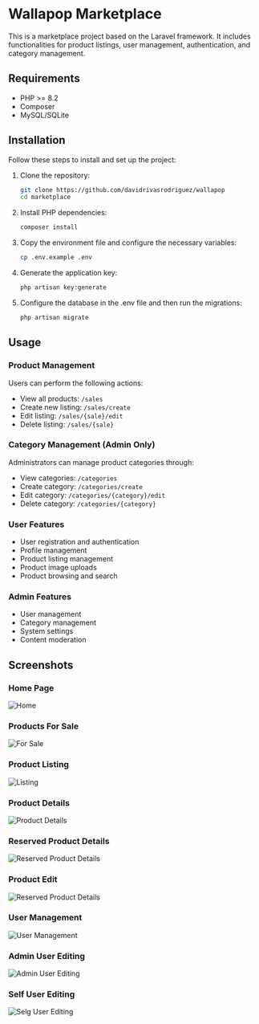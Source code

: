 # Wallapop Marketplace

This is a marketplace project based on the Laravel framework. It includes functionalities for product listings, user management, authentication, and category management.

## Requirements

- PHP >= 8.2
- Composer
- MySQL/SQLite

## Installation

Follow these steps to install and set up the project:

1. Clone the repository:
    ```sh
    git clone https://github.com/davidrivasrodriguez/wallapop
    cd marketplace
    ```

2. Install PHP dependencies:
    ```sh
    composer install
    ```

3. Copy the environment file and configure the necessary variables:
    ```sh
    cp .env.example .env
    ```

4. Generate the application key:
    ```sh
    php artisan key:generate
    ```

5. Configure the database in the .env file and then run the migrations:
    ```sh
    php artisan migrate
    ```

## Usage

### Product Management

Users can perform the following actions:
- View all products: `/sales`
- Create new listing: `/sales/create`
- Edit listing: `/sales/{sale}/edit`
- Delete listing: `/sales/{sale}`

### Category Management (Admin Only)

Administrators can manage product categories through:
- View categories: `/categories`
- Create category: `/categories/create`
- Edit category: `/categories/{category}/edit`
- Delete category: `/categories/{category}`

### User Features

- User registration and authentication
- Profile management
- Product listing management
- Product image uploads
- Product browsing and search

### Admin Features

- User management
- Category management
- System settings
- Content moderation

## Screenshots

### Home Page
![Home](assets/1.png)

### Products For Sale
![For Sale](assets/2.png)

### Product Listing
![Listing](assets/3.png)

### Product Details
![Product Details](assets/6.png)

### Reserved Product Details
![Reserved Product Details](assets/7.png)

### Product Edit
![Reserved Product Details](assets/8.png)

### User Management
![User Management](assets/4.png)

### Admin User Editing
![Admin User Editing](assets/5.png)

### Self User Editing
![Selg User Editing](assets/9.png)